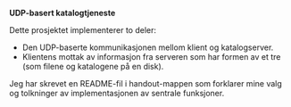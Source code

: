**UDP-basert katalogtjeneste**

Dette prosjektet implementerer to deler:
- Den UDP-baserte kommunikasjonen mellom klient og katalogserver.
- Klientens mottak av informasjon fra serveren som har formen av et tre (som filene og
katalogene på en disk).

Jeg har skrevet en README-fil i handout-mappen som forklarer mine valg og tolkninger av implementasjonen av sentrale funksjoner.
